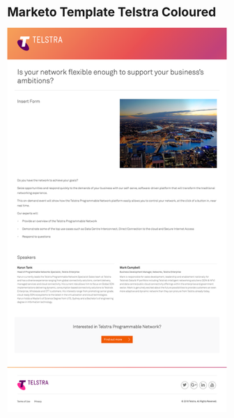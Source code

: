 # Marketo Template Telstra Coloured
![](https://github.com/gbjack/Marketo-Template-Telstra-Coloured/blob/master/img/telstra-coloured.png)
